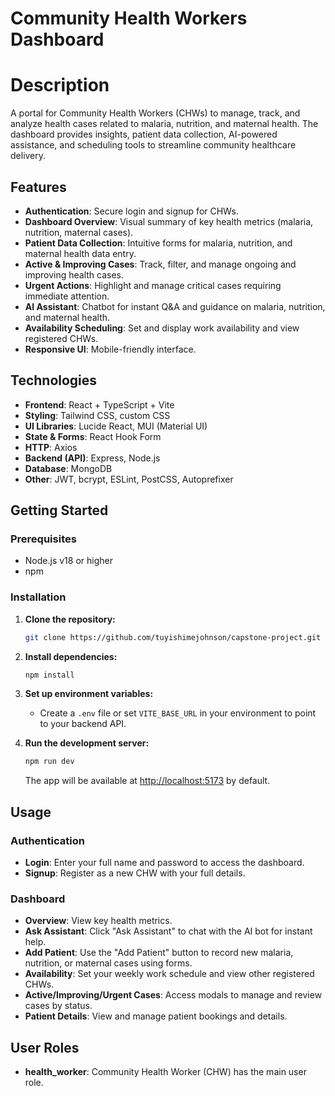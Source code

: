 
# Community Health Workers Dashboard
# Description

A portal for Community Health Workers (CHWs) to manage, track, and analyze health cases related to malaria, nutrition, and maternal health. The dashboard provides insights, patient data collection, AI-powered assistance, and scheduling tools to streamline community healthcare delivery.


## Features

- **Authentication**: Secure login and signup for CHWs.
- **Dashboard Overview**: Visual summary of key health metrics (malaria, nutrition, maternal cases).
- **Patient Data Collection**: Intuitive forms for malaria, nutrition, and maternal health data entry.
- **Active & Improving Cases**: Track, filter, and manage ongoing and improving health cases.
- **Urgent Actions**: Highlight and manage critical cases requiring immediate attention.
- **AI Assistant**: Chatbot for instant Q&A and guidance on malaria, nutrition, and maternal health.
- **Availability Scheduling**: Set and display work availability and view registered CHWs.
- **Responsive UI**: Mobile-friendly interface.


## Technologies

- **Frontend**: React + TypeScript + Vite
- **Styling**: Tailwind CSS, custom CSS
- **UI Libraries**: Lucide React, MUI (Material UI)
- **State & Forms**: React Hook Form
- **HTTP**: Axios
- **Backend (API)**: Express, Node.js
- **Database**: MongoDB
- **Other**: JWT, bcrypt, ESLint, PostCSS, Autoprefixer


## Getting Started

### Prerequisites
- Node.js v18 or higher
- npm

### Installation
1. **Clone the repository:**
   ```bash
   git clone https://github.com/tuyishimejohnson/capstone-project.git
   ```
2. **Install dependencies:**
   ```bash
   npm install
   ```
3. **Set up environment variables:**
   - Create a `.env` file or set `VITE_BASE_URL` in your environment to point to your backend API.

4. **Run the development server:**
   ```bash
   npm run dev
   ```
   The app will be available at [http://localhost:5173](http://localhost:5173) by default.


## Usage

### Authentication
- **Login**: Enter your full name and password to access the dashboard.
- **Signup**: Register as a new CHW with your full details.

### Dashboard
- **Overview**: View key health metrics.
- **Ask Assistant**: Click "Ask Assistant" to chat with the AI bot for instant help.
- **Add Patient**: Use the "Add Patient" button to record new malaria, nutrition, or maternal cases using forms.
- **Availability**: Set your weekly work schedule and view other registered CHWs.
- **Active/Improving/Urgent Cases**: Access modals to manage and review cases by status.
- **Patient Details**: View and manage patient bookings and details.


## User Roles
- **health_worker**: Community Health Worker (CHW) has the main user role.


